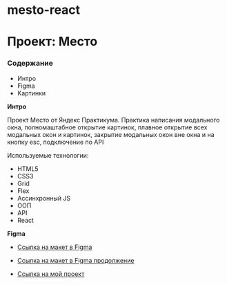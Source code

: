 # mesto-react

# Проект: Место

### Содержание

- Интро
- Figma
- Картинки

**Интро**

Проект Место от Яндекс Практикума.
Практика написания модального окна, полномаштабное открытие картинок, плавное открытие всех модальных окон и картинок, закрытие модальных окон вне окна и на кнопку esc, подключение по API

Используемые технологии:

- HTML5
- CSS3
- Grid
- Flex
- Ассинхронный JS
- ООП
- API
- React

**Figma**

- [Ссылка на макет в Figma](https://www.figma.com/file/bjyvbKKJN2naO0ucURl2Z0/JavaScript.-Sprint-5?node-id=50160%3A110&t=yvzeCwViPwWnbwwZ-0)

- [Ссылка на макет в Figma продолжение](https://www.figma.com/file/PSdQFRHoxXJFs2FH8IXViF/JavaScript.-Sprint-9?type=design&node-id=0-1&t=opPM00qUqp8ymdpH-0)

- [Ссылка на мой проект](https://olyaolya13.github.io/react-mesto-auth/)
